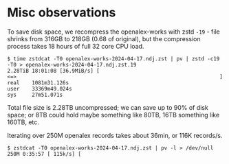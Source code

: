 # Misc observations

To save disk space, we recompress the openalex-works with zstd `-19` - file
shrinks from 316GB to 218GB (0.68 of original), but the compression process
takes 18 hours of full 32 core CPU load.

```
$ time zstdcat -T0 openalex-works-2024-04-17.ndj.zst | pv | zstd -c19 -T0 > openalex-works-2024-04-17.ndj.zst.19
2.28TiB 18:01:08 [36.9MiB/s] [                                                                                                                                           <=>                                                                  ]
real    1081m31.126s
user    33369m49.024s
sys     27m51.071s
```

Total file size is 2.28TB uncompressed; we can save up to 90% of disk space; or
8TB could hold maybe something like 80TB, 16TB something like 160TB, etc.

Iterating over 250M openalex records takes about 36min, or 116K records/s.

```
$ zstdcat -T0 openalex-works-2024-04-17.ndj.zst | pv -l > /dev/null
250M 0:35:57 [ 115k/s] [
```
